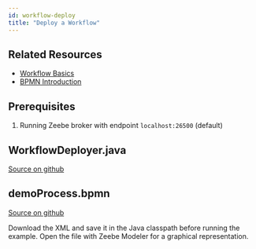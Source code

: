 ```yaml
---
id: workflow-deploy
title: "Deploy a Workflow"
---
```


## Related Resources

* [Workflow Basics](../../basics/workflows.md)
* [BPMN Introduction](../../bpmn-workflows/bpmn-primer.md)

## Prerequisites

1. Running Zeebe broker with endpoint `localhost:26500` (default)

## WorkflowDeployer.java

[Source on github](https://github.com/zeebe-io/zeebe/tree/develop/samples/src/main/java/io/zeebe/example/workflow/WorkflowDeployer.java)

<!--
```java
{{#include ../../../../samples/src/main/java/io/zeebe/example/workflow/WorkflowDeployer.java}}
```
-->

## demoProcess.bpmn

[Source on github](https://github.com/zeebe-io/zeebe/tree/develop/samples/src/main/resources/demoProcess.bpmn)

Download the XML and save it in the Java classpath before running the example. Open the file with Zeebe Modeler for a graphical representation.

<!--
```xml
{{#include ../../../../samples/src/main/resources/demoProcess.bpmn}}
```
-->